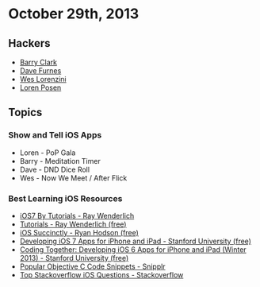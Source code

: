 
# October 29th, 2013

## Hackers

* [Barry Clark](https://twitter.com/baznyc)
* [Dave Furnes](https://twitter.com/dfurnes)
* [Wes Lorenzini](https://twitter.com/wes321)
* [Loren Posen](https://github.com/lposen)

## Topics

### Show and Tell iOS Apps

- Loren - PoP Gala
- Barry - Meditation Timer
- Dave - DND Dice Roll
- Wes - Now We Meet / After Flick

### Best Learning iOS Resources

- [iOS7 By Tutorials - Ray Wenderlich](http://www.raywenderlich.com/store/ios-7-by-tutorials)
- [Tutorials - Ray Wenderlich (free)](http://www.raywenderlich.com/tutorials)
- [iOS Succinctly - Ryan Hodson (free)](http://www.syncfusion.com/resources/techportal/ebooks/ios)
- [Developing iOS 7 Apps for iPhone and iPad - Stanford University (free)](https://itunes.apple.com/us/course/developing-ios-7-apps-for/id733644550)
- [Coding Together: Developing iOS 6 Apps for iPhone and iPad (Winter 2013) - Stanford University (free)](https://itunes.apple.com/us/course/coding-together-developing/id593208016)
- [Popular Objective C Code Snippets - Snipplr](http://snipplr.com/popular/language/objective-c)
- [Top Stackoverflow iOS Questions - Stackoverflow](http://stackoverflow.com/questions/tagged/ios?sort=votes&pageSize=15)